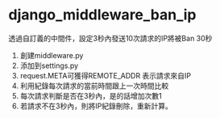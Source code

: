 # django_middleware_ban_ip
透過自訂義的中間件，設定3秒內發送10次請求的IP將被Ban 30秒
1. 創建middleware.py
2. 添加到settings.py
3. request.META可獲得REMOTE_ADDR 表示請求來自IP
4. 利用紀錄每次請求的當前時間跟上一次時間比較
5. 每次請求判斷是否在3秒內，是的話增加次數1
6. 若請求不在3秒內，則將IP紀錄刪除，重新計算。
